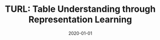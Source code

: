 ---
title: "TURL: Table Understanding through Representation Learning"
collection: publications
authors: ' <b>Xiang Deng</b>,  Huan Sun,  Alyssa Lees,  You Wu,  Cong Yu, '
permalink: /publication/2020-01-01-TURL-Table-Understanding-through-Representation-Learning
date: 2020-01-01
venue: 'the VLDB Endowment'
paperurl: 'http://www.vldb.org/pvldb/vol14/p307-deng.pdf'
biburl: 'https://dblp.org/rec/journals/pvldb/DengSL0020.bib'
codeurl: 'https://github.com/sunlab-osu/TURL'
---